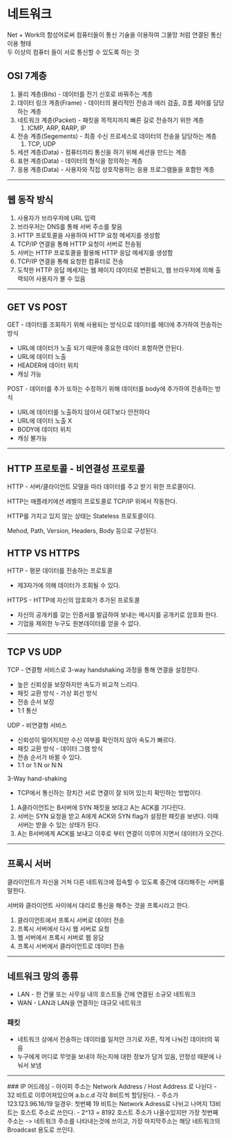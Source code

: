 # 네트워크

Net + Work의 함성어로써 컴퓨터들이 통신 기술을 이용하여 그물망 처럼 연결된 통신 이용 형태<br>
두 이상의 컴퓨터 들이 서로 통신할 수 있도록 하는 것

## OSI 7계층

1. 물리 계층(Bits) - 데이터를 전기 신호로 바꿔주는 계층
2. 데이터 링크 계층(Frame) - 데이터의 물리적인 전송과 에러 검출, 흐름 제어를 담당하는 계층
3. 네트워크 계층(Packet) - 패킷을 목적지까지 빠른 길로 전송하기 위한 계층
   1. ICMP, ARP, RARP, IP
4. 전송 계층(Segements) - 최종 수신 프로세스로 데이터의 전송을 담당하는 계층
   1. TCP, UDP
5. 세션 계층(Data) - 컴퓨터끼리 통신을 하기 위해 세션을 만드는 계층
6. 표현 계층(Data) - 데이터의 형식을 정의하는 계층
7. 응용 계층(Data) - 사용자와 직접 상호작용하는 응용 프로그램들을 포함한 계층

<hr>

## 웹 동작 방식

1. 사용자가 브라우저에 URL 입력
2. 브라우저는 DNS를 통해 서버 주소를 찾음
3. HTTP 프로토콜을 사용하여 HTTP 요청 메세지를 생성함
4. TCP/IP 연결을 통해 HTTP 요청이 서버로 전송됨
5. 서버는 HTTP 프로토콜을 활용해 HTTP 응답 메세지를 생성함
6. TCP/IP 연결을 통해 요청한 컴퓨터로 전송
7. 도착한 HTTP 응답 메세지는 웹 페이지 데이터로 변환되고, 웹 브라우저에 의해 출력되어 사용자가 볼 수 있음

<hr>

## GET VS POST

GET - 데이터를 조회하기 위해 사용되는 방식으로 데이터를 헤더에 추가하여 전송하는 방식

- URL에 데이터가 노출 되기 때문에 중요한 데이터 포함하면 안된다.
- URL에 데이터 노출
- HEADER에 데이터 위치
- 캐싱 가능

POST - 데이터를 추가 또하는 수정하기 위해 데이터를 body에 추가하여 전송하는 방식

- URL에 데이터를 노출하지 않아서 GET보다 안전하다
- URL에 데이터 노출 X
- BODY에 데이터 위치
- 캐싱 불가능

<hr>

## HTTP 프로토콜 - 비연결성 프로토콜

HTTP - 서버/클라이언트 모델을 따라 데이터를 주고 받기 위한 프로콜이다.

HTTP는 애플레키에션 레벨의 프로토콜로 TCP/IP 위에서 작동한다.

HTTP를 가지고 있지 않는 상태는 Stateless 프로토콜이다.

Mehod, Path, Version, Headers, Body 등으로 구성된다.

## HTTP VS HTTPS

HTTP - 평문 데이터를 전송하는 프로토콜

- 제3자가에 의해 데이터가 조회될 수 있다.

HTTPS - HTTP에 자신의 암호화가 추가된 프로토콜

- 자신의 공개키를 갖는 인증서를 발급하여 보내는 메시지를 공개키로 암호화 한다.
- 기업을 제외한 누구도 원본데이터를 얻을 수 없다.

<hr>

## TCP VS UDP

TCP - 연결형 서비스로 3-way handshaking 과정을 통해 연결을 설정한다.

- 높은 신뢰성을 보장하지만 속도가 비교적 느리다.
- 패킷 교환 방식 - 가상 회선 방식
- 전송 순서 보장
- 1:1 통신

UDP - 비연결형 서비스

- 신뢰성이 떨어지지만 수신 여부를 확인하지 않아 속도가 빠르다.
- 패킷 교환 방식 - 데이터 그램 방식
- 전송 순서가 바뀔 수 있다.
- 1:1 or 1:N or N:N

3-Way hand-shaking

- TCP에서 통신하는 장치간 서로 연결이 잘 되어 있는지 확인하는 방법이다.

1. A클라이언트는 B서버에 SYN 패킷을 보대고 A는 ACK를 기다린다.
2. 서버는 SYN 요청을 받고 A에게 ACK와 SYN flag가 설정한 패킷을 보낸다. 이때 서버는 받을 수 있는 상태가 된다.
3. A는 B서버에게 ACK를 보내고 이후로 부터 연결이 이루어 지면서 데이터가 오간다.

<hr>

## 프록시 서버

클라이언트가 자신을 거쳐 다른 네트워크에 접속할 수 있도록 중간에 대리해주는 서버를 말한다.

서버와 클라이언트 사이에서 대리로 통신을 해주는 것을 프록시라고 한다.

1. 클라이언트에서 프록시 서버로 데이터 전송
2. 프록시 서버에서 다시 웹 서버로 요청
3. 웹 서버에서 프록시 서버로 웹 응담
4. 프록시 서버에서 클라이언트로 데이터 전송

<hr>

## 네트워크 망의 종류

- LAN - 한 건물 또는 사무실 내의 호스트들 간에 연결된 소규모 네트워크
- WAN - LAN과 LAN을 연결하는 대규모 네트워크

### 패킷

- 네트워크 상에서 전송하는 데이터를 일저안 크기로 자른, 작게 나눠진 데이터의 묶음
- 누구에게 어디로 무엇을 보내야 하는지에 대한 정보가 담겨 있음, 안정성 때문에 나눠서 보냄

<hr>
### IP 어드레싱 
- 아이피 주소는 Network Address / Host Address 로 나뉜다
- 32 비트로 이루어져있으며 a.b.c.d 각각 8비트씩 할당된다.
- 주소가 123.123.96.16/19 일경우: 첫번째 19 비트는 Network Adress로 나뉘고 나머지 13비트는 호스트 주소로 쓰인다.
- 2^13 = 8192 호스트 주소가 나올수있지만 가장 첫번째 주소는 -> 네트워크 주소를 나타내는것에 쓰이고, 가장 마지막주소는 해당 네트워크의 Broadcast 용도로 쓰인다.
